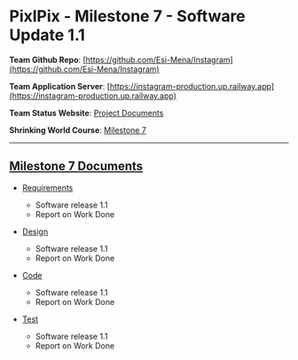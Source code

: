 # PixlPix - Milestone 7 - Software Update 1.1

**Team Github Repo**:  [https://github.com/Esi-Mena/Instagram](https://github.com/Esi-Mena/Instagram)

**Team Application Server**:  [https://instagram-production.up.railway.app](https://instagram-production.up.railway.app)

**Team Status Website**:  [Project Documents](https://github.com/Esi-Mena/Instagram/tree/main/Documents)

**Shrinking World Course**: [Milestone 7](https://shrinking-world.com/sweng/m7-Index.md)

---

## [Milestone 7 Documents](https://github.com/Esi-Mena/Instagram/tree/main/Documents/Milestone-7)

* [Requirements](https://github.com/Esi-Mena/Instagram/tree/main/Documents/Milestone-7/Requirements) 
    * Software release 1.1
    * Report on Work Done

* [Design](https://github.com/Esi-Mena/Instagram/tree/main/Documents/Milestone-7/Design)
    * Software release 1.1
    * Report on Work Done

* [Code](https://github.com/Esi-Mena/Instagram/tree/main/Documents/Milestone-7/Code)
    * Software release 1.1
    * Report on Work Done

* [Test](https://github.com/Esi-Mena/Instagram/tree/main/Documents/Milestone-7/Test)
    * Software release 1.1
    * Report on Work Done